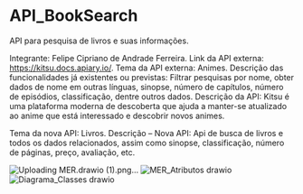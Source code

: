 # API_BookSearch
API para pesquisa de livros e suas informações.

Integrante: Felipe Cipriano de Andrade Ferreira. 
Link da API externa: https://kitsu.docs.apiary.io/. 
Tema da API externa: Animes. 
Descrição das funcionalidades já existentes ou previstas: Filtrar pesquisas por nome, obter dados de nome em outras línguas, sinopse, número de capítulos, número de episódios, classificação, dentre outros dados. 
Descrição da API: Kitsu é uma plataforma moderna de descoberta que ajuda a manter-se atualizado ao anime que está interessado e descobrir novos animes. 

 

 

Tema da nova API: Livros. 
Descrição – Nova API: Api de busca de livros e todos os dados relacionados, assim como sinopse, classificação, número de páginas, preço, avaliação, etc. 

![Uploading MER.drawio (1).png…]()
![MER_Atributos drawio](https://github.com/NuclearBug/API_BookSearch/assets/71195558/c05b3352-851e-497f-943e-fdaa88718447)
![Diagrama_Classes drawio](https://github.com/NuclearBug/API_BookSearch/assets/71195558/14f82b8f-6fbc-4f88-ad1d-4a9d28762fab)
